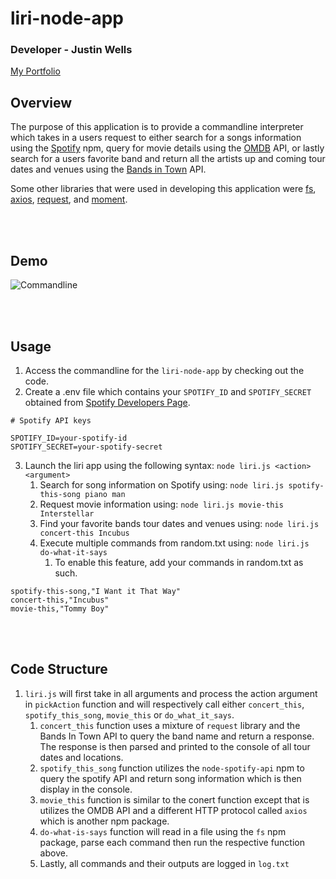# liri-node-app

### Developer - Justin Wells
[My Portfolio](https://jwellstx.github.io/My_Portfolio/)

## Overview
The purpose of this application is to provide a commandline interpreter which takes in a users request to either search for a songs information using the [Spotify](https://www.npmjs.com/package/node-spotify-api) npm, query for movie details using the [OMDB](http://www.omdbapi.com/) API, or lastly search for a users favorite band and return all the artists up and coming tour dates and venues using the [Bands in Town](https://www.artists.bandsintown.com/login) API. 

Some other libraries that were used in developing this application were [fs](https://www.npmjs.com/package/fs), [axios](https://www.npmjs.com/package/axios), [request](https://www.npmjs.com/package/request), and [moment](https://www.npmjs.com/package/moment).

<br /><br />

## Demo

![Commandline](/images/liri.gif) 

<br /><br />

## Usage
1. Access the commandline for the `liri-node-app` by checking out the code.
2. Create a .env file which contains your `SPOTIFY_ID` and `SPOTIFY_SECRET` obtained from [Spotify Developers Page](https://developer.spotify.com/).

```
# Spotify API keys

SPOTIFY_ID=your-spotify-id
SPOTIFY_SECRET=your-spotify-secret
```
3. Launch the liri app using the following syntax: `node liri.js <action> <argument>`
   1. Search for song information on Spotify using: `node liri.js spotify-this-song piano man`
   2. Request movie information using: `node liri.js movie-this Interstellar`
   3. Find your favorite bands tour dates and venues using: `node liri.js concert-this Incubus`
   4. Execute multiple commands from random.txt using: `node liri.js do-what-it-says`
       1. To enable this feature, add your commands in random.txt as such.
       
```
spotify-this-song,"I Want it That Way"
concert-this,"Incubus"
movie-this,"Tommy Boy"
```

<br /><br />

## Code Structure
1. `liri.js` will first take in all arguments and process the action argument in `pickAction` function and will respectively call either `concert_this`, `spotify_this_song`, `movie_this` or `do_what_it_says`.
   1. `concert_this` function uses a mixture of `request` library and the Bands In Town API to query the band name and return a response.  The response is then parsed and printed to the console of all tour dates and locations.
   2. `spotify_this_song` function utilizes the `node-spotify-api` npm to query the spotify API and return song information which is then display in the console.
   3. `movie_this` function is similar to the conert function except that is utilizes the OMDB API and a different HTTP protocol called `axios` which is another npm package.
   4. `do-what-is-says` function will read in a file using the `fs` npm package, parse each command then run the respective function above.
   5. Lastly, all commands and their outputs are logged in `log.txt`

<br /><br />
